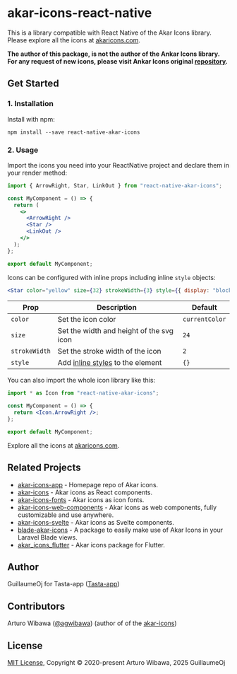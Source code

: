 # akar-icons-react-native

This is a library compatible with React Native of the Akar Icons library. Please explore all the icons at [akaricons.com](https://akaricons.com).

**The author of this package, is not the author of the Ankar Icons library.**
**For any request of new icons, please visit Ankar Icons original [repository](https://github.com/artcoholic/akar-icons-app/issues).**

## Get Started

### 1. Installation

Install with npm:

```shell
npm install --save react-native-akar-icons
```

### 2. Usage

Import the icons you need into your ReactNative project and declare them in your render method:

```jsx
import { ArrowRight, Star, LinkOut } from "react-native-akar-icons";

const MyComponent = () => {
  return (
    <>
      <ArrowRight />
      <Star />
      <LinkOut />
    </>
  );
};

export default MyComponent;
```

Icons can be configured with inline props including inline `style` objects:

```jsx
<Star color="yellow" size={32} strokeWidth={3} style={{ display: "block" }} />
```

| Prop          | Description                                                                                  | Default        |
| ------------- | -------------------------------------------------------------------------------------------- | -------------- |
| `color`       | Set the icon color                                                                           | `currentColor` |
| `size`        | Set the width and height of the svg icon                                                     | `24`           |
| `strokeWidth` | Set the stroke width of the icon                                                             | `2`            |
| `style`       | Add [inline styles](https://facebook.github.io/react/tips/inline-styles.html) to the element | `{}`           |

You can also import the whole icon library like this:

```jsx
import * as Icon from "react-native-akar-icons";

const MyComponent = () => {
  return <Icon.ArrowRight />;
};

export default MyComponent;
```

Explore all the icons at [akaricons.com](https://akaricons.com).

## Related Projects

- [akar-icons-app](https://github.com/artcoholic/akar-icons-app) - Homepage repo of Akar icons.
- [akar-icons](https://github.com/artcoholic/akar-icons) - Akar icons as React components.
- [akar-icons-fonts](https://github.com/artcoholic/akar-icons-fonts) - Akar icons as icon fonts.
- [akar-icons-web-components](https://github.com/awmleer/akar-icons-web-components) - Akar icons as web components, fully customizable and use anywhere.
- [akar-icons-svelte](https://github.com/WilliamVenner/akar-icons-svelte) - Akar icons as Svelte components.
- [blade-akar-icons](https://github.com/codeat3/blade-akar-icons) - A package to easily make use of Akar Icons in your Laravel Blade views.
- [akar_icons_flutter](https://github.com/alann-maulana/akar_icons_flutter) - Akar icons package for Flutter.

## Author

GuillaumeOj for Tasta-app ([Tasta-app](https://github.com/Tasta-app))

## Contributors

Arturo Wibawa ([@agwibawa](https://twitter.com/agwibawa)) (author of of the [akar-icons](https://github.com/artcoholic/akar-icons))

## License

[MIT License](./LICENSE), Copyright © 2020-present Arturo Wibawa, 2025 GuillaumeOj
